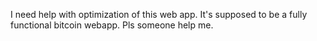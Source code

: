 I need help with optimization of this web app. It's supposed to be a fully functional bitcoin webapp. Pls someone help me.